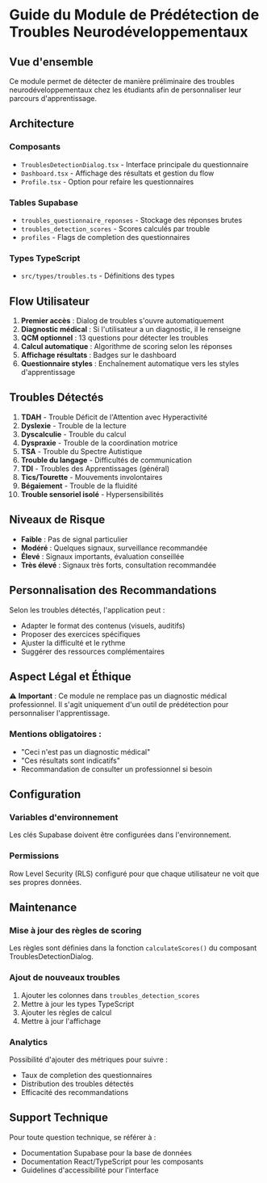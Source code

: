 # Guide du Module de Prédétection de Troubles Neurodéveloppementaux

## Vue d'ensemble

Ce module permet de détecter de manière préliminaire des troubles neurodéveloppementaux chez les étudiants afin de personnaliser leur parcours d'apprentissage.

## Architecture

### Composants
- `TroublesDetectionDialog.tsx` - Interface principale du questionnaire
- `Dashboard.tsx` - Affichage des résultats et gestion du flow
- `Profile.tsx` - Option pour refaire les questionnaires

### Tables Supabase
- `troubles_questionnaire_reponses` - Stockage des réponses brutes
- `troubles_detection_scores` - Scores calculés par trouble
- `profiles` - Flags de completion des questionnaires

### Types TypeScript
- `src/types/troubles.ts` - Définitions des types

## Flow Utilisateur

1. **Premier accès** : Dialog de troubles s'ouvre automatiquement
2. **Diagnostic médical** : Si l'utilisateur a un diagnostic, il le renseigne
3. **QCM optionnel** : 13 questions pour détecter les troubles
4. **Calcul automatique** : Algorithme de scoring selon les réponses
5. **Affichage résultats** : Badges sur le dashboard
6. **Questionnaire styles** : Enchaînement automatique vers les styles d'apprentissage

## Troubles Détectés

1. **TDAH** - Trouble Déficit de l'Attention avec Hyperactivité
2. **Dyslexie** - Trouble de la lecture
3. **Dyscalculie** - Trouble du calcul
4. **Dyspraxie** - Trouble de la coordination motrice
5. **TSA** - Trouble du Spectre Autistique
6. **Trouble du langage** - Difficultés de communication
7. **TDI** - Troubles des Apprentissages (général)
8. **Tics/Tourette** - Mouvements involontaires
9. **Bégaiement** - Trouble de la fluidité
10. **Trouble sensoriel isolé** - Hypersensibilités

## Niveaux de Risque

- **Faible** : Pas de signal particulier
- **Modéré** : Quelques signaux, surveillance recommandée
- **Élevé** : Signaux importants, évaluation conseillée
- **Très élevé** : Signaux très forts, consultation recommandée

## Personnalisation des Recommandations

Selon les troubles détectés, l'application peut :
- Adapter le format des contenus (visuels, auditifs)
- Proposer des exercices spécifiques
- Ajuster la difficulté et le rythme
- Suggérer des ressources complémentaires

## Aspect Légal et Éthique

⚠️ **Important** : Ce module ne remplace pas un diagnostic médical professionnel. Il s'agit uniquement d'un outil de prédétection pour personnaliser l'apprentissage.

### Mentions obligatoires :
- "Ceci n'est pas un diagnostic médical"
- "Ces résultats sont indicatifs"
- Recommandation de consulter un professionnel si besoin

## Configuration

### Variables d'environnement
Les clés Supabase doivent être configurées dans l'environnement.

### Permissions
Row Level Security (RLS) configuré pour que chaque utilisateur ne voit que ses propres données.

## Maintenance

### Mise à jour des règles de scoring
Les règles sont définies dans la fonction `calculateScores()` du composant TroublesDetectionDialog.

### Ajout de nouveaux troubles
1. Ajouter les colonnes dans `troubles_detection_scores`
2. Mettre à jour les types TypeScript
3. Ajouter les règles de calcul
4. Mettre à jour l'affichage

### Analytics
Possibilité d'ajouter des métriques pour suivre :
- Taux de completion des questionnaires
- Distribution des troubles détectés
- Efficacité des recommandations

## Support Technique

Pour toute question technique, se référer à :
- Documentation Supabase pour la base de données
- Documentation React/TypeScript pour les composants
- Guidelines d'accessibilité pour l'interface
